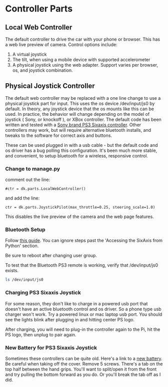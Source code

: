 # Controller Parts

## Local Web Controller

The default controller to drive the car with your phone or browser. This has a web live preview of camera. Control options include:

1. A virtual joystick
2. The tilt, when using a mobile device with supported accelerometer
3. A physical joystick using the web adapter. Support varies per browser, os, and joystick combination.


## Physical Joystick Controller

The default web controller may be replaced with a one line change to use a physical joystick part for input. This uses the os device /dev/input/js0 by default. In theory, any joystick device that the os mounts like this can be used. In practice, the behavior will change depending on the model of joystick ( Sony, or knockoff ), or XBox controller. The default code has been written and tested with a [Sony brand PS3 Sixaxis controller](https://www.amazon.com/Dualshock-Wireless-Controller-Charcoal-playstation-3). Other controllers may work, but will require alternative bluetooth installs, and tweaks to the software for correct axis and buttons.

These can be used plugged in with a usb cable - but the default code and os driver has a bug polling this configuration. It's been much more stable, and convenient, to setup bluetooth for a wireless, responsive control.

### Change to manage.py

comment out the line:
```
#ctr = dk.parts.LocalWebController()
```
and add the line:
```
ctr = dk.parts.JoystickPilot(max_throttle=0.25, steering_scale=1.0)
```

This disables the live preview of the camera and the web page features.

### Bluetooth Setup

Follow [this guide](https://pythonhosted.org/triangula/sixaxis.html). You can ignore steps past the 'Accessing the SixAxis from Python' section.

Be sure to reboot after changing user group.

To test that the Bluetooth PS3 remote is working, verify that /dev/input/js0 exists.

```bash
ls /dev/input/js0
```

### Charging PS3 Sixaxis Joystick

For some reason, they don't like to charge in a powered usb port that doesn't have an active bluetooth control and os driver. So a phone type usb charger won't work. Try a powered linux or mac laptop usb port. You should see the lights blink after plugging in and hitting center PS logo.

After charging, you will need to plug-in the controller again to the Pi, hit the PS logo, then unplug to pair again.

### New Battery for PS3 Sixaxis Joystick

Sometimes these controllers can be quite old. Here's a link to a [new battery](http://a.co/5k1lbns). Be careful when taking off the cover. Remove 5 screws. There's a tab on the top half between the hand grips. You'll want to split/open it from the front and try pulling the bottom forward as you do. Or you'll break the tab off as I did.